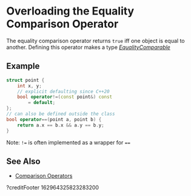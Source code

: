 # Overloading the Equality Comparison Operator

The equality comparison operator returns `true` iff one object is equal to another.
Defining this operator makes a type
*[EqualityComparable](https://en.cppreference.com/w/cpp/named_req/EqualityComparable)*

## Example
```cpp
struct point {
    int x, y;
    // explicit defaulting since C++20
    bool operator!=(const point&) const
        = default;
};
// can also be defined outside the class
bool operator==(point a, point b) {
    return a.x == b.x && a.y == b.y;
}
```

Note: `!=` is often implemented as a wrapper for `==`

## See Also

- [Comparison Operators](https://en.cppreference.com/w/cpp/language/operator_comparison)

?creditFooter 162964325823283200